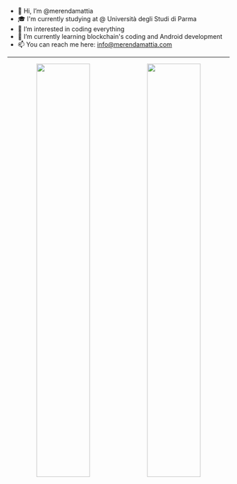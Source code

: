 - 👋 Hi, I’m @merendamattia
- 🎓 I'm currently studying at @ Università degli Studi di Parma
- 👀 I’m interested in coding everything
- 🌱 I’m currently learning blockchain's coding and Android development
- 📫 You can reach me here: info@merendamattia.com

---

<p align="center">
 <img align='center' width="49%" src="https://github-readme-stats.vercel.app/api?username=merendamattia&show_icons=true&theme=light&hide_border=true"/>
 <img align='center' width="49%" src="https://github-readme-streak-stats.herokuapp.com/?user=merendamattia&theme=light&hide_border=true"/>
</p>

<!---
merendamattia/merendamattia is a ✨ special ✨ repository because its `README.md` (this file) appears on your GitHub profile.
You can click the Preview link to take a look at your changes.
--->
